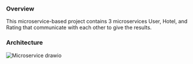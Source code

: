 ### Overview
This microservice-based project contains 3 microservices User, Hotel, and Rating that communicate with each other to give the results.

### Architecture
![Microservice drawio](https://github.com/user-attachments/assets/a90051d5-4a7a-44c9-9b84-2e7e07961f16)
